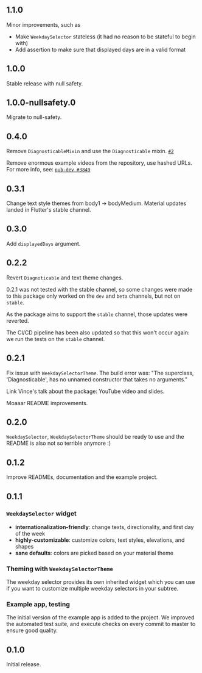 ## 1.1.0

Minor improvements, such as
* Make `WeekdaySelector` stateless (it had no reason to be stateful to begin with)
* Add assertion to make sure that displayed days are in a valid format

## 1.0.0

Stable release with null safety.

## 1.0.0-nullsafety.0

Migrate to null-safety.

## 0.4.0

Remove `DiagnosticableMixin` and use the `Diagnosticable` mixin. [`#2`](https://github.com/smaho-engineering/weekday_selector/pull/2)

Remove enormous example videos from the repository, use hashed URLs. For more info, see: [`pub-dev #3849`](https://github.com/dart-lang/pub-dev/issues/3849)

## 0.3.1

Change text style themes from body1 -> bodyMedium. Material updates landed in Flutter's stable channel.

## 0.3.0

Add `displayedDays` argument.

## 0.2.2

Revert `Diagnoticable` and text theme changes.

0.2.1 was not tested with the stable channel, so some changes were made to this package only worked on the `dev` and `beta` channels, but not on `stable`.

As the package aims to support the `stable` channel, those updates were reverted.

The CI/CD pipeline has been also updated so that this won't occur again: we run the tests on the `stable` channel.

## 0.2.1

Fix issue with `WeekdaySelectorTheme`. The build error was: "The superclass, 'Diagnosticable', has no unnamed constructor that takes no arguments."

Link Vince's talk about the package: YouTube video and slides.

Moaaar README improvements.

## 0.2.0

`WeekdaySelector`, `WeekdaySelectorTheme` should be ready to use and the README is also not so terrible anymore :)

## 0.1.2

Improve READMEs, documentation and the example project.

## 0.1.1

### `WeekdaySelector` widget

* **internationalization-friendly**: change texts, directionality, and first day of the week
* **highly-customizable**: customize colors, text styles, elevations, and shapes
* **sane defaults**: colors are picked based on your material theme

### Theming with `WeekdaySelectorTheme`

The weekday selector provides its own inherited widget which you can use if you want to customize multiple weekday selectors in your subtree.

### Example app, testing

The initial version of the example app is added to the project. We improved the automated test suite, and execute checks on every commit to master to ensure good quality.

## 0.1.0

Initial release.
